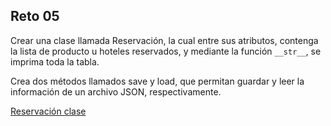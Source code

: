 ## Reto 05

Crear una clase llamada Reservación, la cual entre sus atributos, contenga la lista de producto u hoteles reservados, y mediante la función `__str__`, se imprima toda la tabla.

Crea dos métodos llamados save y load, que permitan guardar y leer la información de un archivo JSON, respectivamente.

[Reservación clase](./reservacion.png)